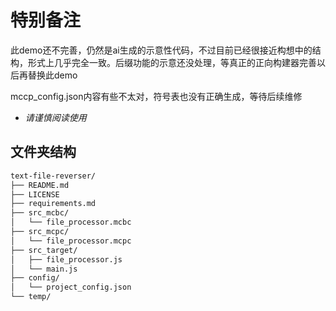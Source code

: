 # 特别备注

此demo还不完善，仍然是ai生成的示意性代码，不过目前已经很接近构想中的结构，形式上几乎完全一致。后缀功能的示意还没处理，等真正的正向构建器完善以后再替换此demo

mccp_config.json内容有些不太对，符号表也没有正确生成，等待后续维修

* *请谨慎阅读使用*

## 文件夹结构

```markdown
text-file-reverser/
├── README.md
├── LICENSE
├── requirements.md
├── src_mcbc/
│   └── file_processor.mcbc
├── src_mcpc/
│   └── file_processor.mcpc
├── src_target/
│   ├── file_processor.js 
│   └── main.js 
├── config/
│   └── project_config.json
└── temp/

```
